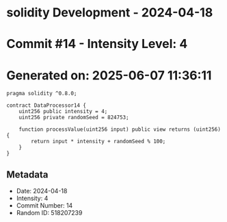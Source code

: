 ﻿# solidity Development - 2024-04-18
# Commit #14 - Intensity Level: 4
# Generated on: 2025-06-07 11:36:11
```solidity
pragma solidity ^0.8.0;

contract DataProcessor14 {
    uint256 public intensity = 4;
    uint256 private randomSeed = 824753;

    function processValue(uint256 input) public view returns (uint256) {
        return input * intensity + randomSeed % 100;
    }
}
```
## Metadata
- Date: 2024-04-18
- Intensity: 4
- Commit Number: 14
- Random ID: 518207239

